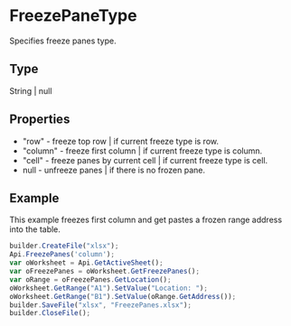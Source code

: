 # FreezePaneType

Specifies freeze panes type.

## Type

String &#124; null

## Properties

- "row" - freeze top row &#124; if current freeze type is row.
- "column" - freeze first column &#124; if current freeze type is column.
- "cell" - freeze panes by current cell &#124; if current freeze type is cell.
- null - unfreeze panes &#124; if there is no frozen pane.

## Example

This example freezes first column and get pastes a frozen range address into the table.

```javascript
builder.CreateFile("xlsx");
Api.FreezePanes('column');
var oWorksheet = Api.GetActiveSheet();
var oFreezePanes = oWorksheet.GetFreezePanes();
var oRange = oFreezePanes.GetLocation();
oWorksheet.GetRange("A1").SetValue("Location: ");
oWorksheet.GetRange("B1").SetValue(oRange.GetAddress());
builder.SaveFile("xlsx", "FreezePanes.xlsx");
builder.CloseFile();
```
